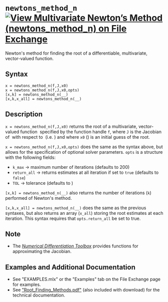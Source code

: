 # `newtons_method_n` [![View Multivariate Newton’s Method (newtons_method_n) on File Exchange](https://www.mathworks.com/matlabcentral/images/matlab-file-exchange.svg)](https://www.mathworks.com/matlabcentral/fileexchange/104415-multivariate-newton-s-method-newtons_method_n)

Newton's method for finding the root of a differentiable, multivariate, vector-valued function.


## Syntax

`x = newtons_method_n(f,J,x0)`\
`x = newtons_method_n(f,J,x0,opts)`\
`[x,k] = newtons_method_n(__)`\
`[x,k,x_all] = newtons_method_n(__)`


## Description

`x = newtons_method_n(f,J,x0)` returns the root of a multivariate, vector-valued function <img src="https://latex.codecogs.com/svg.latex?\inline&space;\mathbf{f}:\mathbb{R}^{n}\to\mathbb{R}^{n}" title="" /> specified by the function handle `f`, where `J` is the Jacobian of <img src="https://latex.codecogs.com/svg.latex?\inline&space;\mathbf{f}" title="" /> with respect to <img src="https://latex.codecogs.com/svg.latex?\inline&space;\mathbf{x}\in\mathbb{R}^{n}" title="" /> (i.e. <img src="https://latex.codecogs.com/svg.latex?\inline&space;\mathbf{J}(\mathbf{x})=\frac{\partial\mathbf{f}}{\partial\mathbf{x}}" title="" />) and where `x0` (<img src="https://latex.codecogs.com/svg.latex?\inline&space;\mathbf{x}_{0}\in\mathbb{R}^{n}" title="" />) is an initial guess of the root.

`x = newtons_method_n(f,J,x0,opts)` does the same as the syntax above, but allows for the specification of optional solver parameters. `opts` is a structure with the following fields:
   - `k_max` &rightarrow; maximum number of iterations (defaults to 200)
   - `return_all` &rightarrow; returns estimates at all iteration if set to `true` (defaults to `false`)
   - `TOL` &rightarrow; tolerance (defaults to <img src="https://latex.codecogs.com/svg.latex?\inline&space;10^{-10}" title="" />)

`[x,k] = newtons_method_n(__)` also returns the number of iterations (`k`) performed of Newton's method.

`[x,k,x_all] = newtons_method_n(__)` does the same as the previous syntaxes, but also returns an array (`x_all`) storing the root estimates at each iteration. This syntax requires that `opts.return_all` be set to true.


## Note

   - The [_Numerical Differentiation Toolbox_](https://www.mathworks.com/matlabcentral/fileexchange/97267-numerical-differentiation-toolbox) provides functions for approximating the Jacobian.


## Examples and Additional Documentation

   - See "EXAMPLES.mlx" or the "Examples" tab on the File Exchange page for examples. 
   - See ["Root_Finding_Methods.pdf"](https://tamaskis.github.io/documentation/Root_Finding_Methods.pdf) (also included with download) for the technical documentation.
